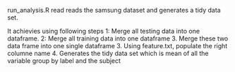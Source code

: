 run_analysis.R read reads the samsung dataset and generates a tidy data set.

It achievies using following steps
1: Merge all testing data into one dataframe.
2: Merge all training data into one dataframe
3. Merge these two data frame into one single dataframe
3. Using feature.txt, populate the right columne name
4. Generates the tidy data set which is mean of all the variable group by label and the subject

